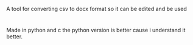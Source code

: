 A tool for converting csv to docx format so it can be edited and be used 
#
Made in python and c the python version is better cause i understand it better.
